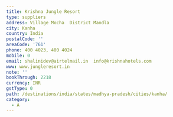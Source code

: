 ```yaml
---
title: Krishna Jungle Resort
type: suppliers
address: Village Mocha  District Mandla
city: Kanha
country: India
postalCode: ''
areaCode: '761'
phone: 400 4023, 400 4024
mobile: 0
email: shalinidev@airtelmail.in  info@krishnahotels.com
www: www.jungleresort.in
note: ''
bookThrough: 2218
currency: INR
gstType: 0
path: /destinations/india/states/madhya-pradesh/cities/kanha/
category:
  - A
---
```



